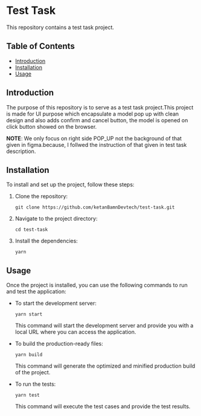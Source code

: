 # Test Task

This repository contains a test task project.

## Table of Contents
- [Introduction](#introduction)
- [Installation](#installation)
- [Usage](#usage)

## Introduction 
The purpose of this repository is to serve as a test task project.This project is made for UI purpose which encapsulate a model pop up with clean design and also adds confirm and cancel button, the model is opened on click button showed on the browser.

**NOTE**: We only focus on right side POP_UP not the background of that given in figma.because, I follwed the instruction of that given in test task description.

## Installation
To install and set up the project, follow these steps:

1. Clone the repository:

   ```
   git clone https://github.com/ketanBamnDevtech/test-task.git
   ```

2. Navigate to the project directory:

   ```
   cd test-task
   ```

3. Install the dependencies:

   ```
   yarn
   ```

## Usage
Once the project is installed, you can use the following commands to run and test the application:

- To start the development server:

  ```
  yarn start
  ```

  This command will start the development server and provide you with a local URL where you can access the application.

- To build the production-ready files:

  ```
  yarn build
  ```

  This command will generate the optimized and minified production build of the project.

- To run the tests:

  ```
  yarn test
  ```

  This command will execute the test cases and provide the test results.

